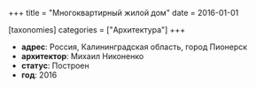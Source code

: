 
+++
title = "Многоквартирный жилой дом"
date = 2016-01-01

[taxonomies]
categories = ["Архитектура"]
+++

- **адрес**: Россия, Калининградская область, город Пионерск
- **архитектор**: Михаил Никоненко
- **статус**: Построен
- **год**: 2016
        